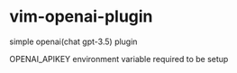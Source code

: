 # vim-openai-plugin
simple openai(chat gpt-3.5) plugin

OPENAI_APIKEY environment variable required to be setup
